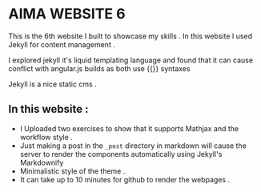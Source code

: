 # AIMA WEBSITE 6

This is the 6th website I built to showcase my skills . In this website I used Jekyll for content management .


I explored jekyll it's liquid templating language and found that it can cause conflict with angular.js builds as both use {{}} syntaxes

Jekyll is a nice static cms . 

## In this website :

- I Uploaded two exercises to show that it supports Mathjax and the workflow style .
- Just making a post in the ```_post``` directory in markdown will cause the server to render the components automatically       using Jekyll's Markdownify 
- Minimalistic style of the theme .
- It can take up to 10 minutes for github to render the webpages .

